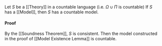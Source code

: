 Let $S$ be a [[Theory]] in a countable language (i.e. $\Omega \cup \Pi$ is countable)
If $S$ has a [[Model]], then $S$ has a countable model.
#### Proof
By the [[Soundness Theorem]], $S$ is consistent.
Then the model constructed in the proof of [[Model Existence Lemma]] is countable. 